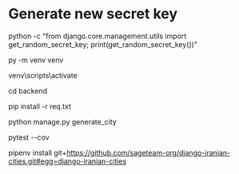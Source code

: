 
# Generate new secret key

python -c "from django.core.management.utils import get_random_secret_key; print(get_random_secret_key())"


py -m venv venv

venv\scripts\activate

cd backend

pip install -r req.txt

python manage.py generate_city


pytest --cov

pipenv install git+https://github.com/sageteam-org/django-iranian-cities.git#egg=django-iranian-cities
